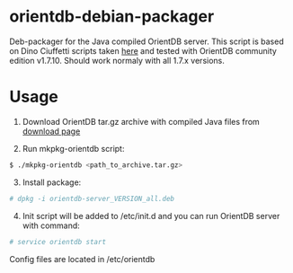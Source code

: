 orientdb-debian-packager
========================

Deb-packager for the Java compiled OrientDB server.
This script is based on Dino Ciuffetti scripts taken [here](https://groups.google.com/forum/#!topic/orient-database/vcHXWOyT4oI) and tested with OrientDB community edition v1.7.10.
Should work normaly with all 1.7.x versions.

# Usage

1. Download OrientDB tar.gz archive with compiled Java files from [download page](http://www.orientechnologies.com/download/)

2. Run mkpkg-orientdb script:
```bash
$ ./mkpkg-orientdb <path_to_archive.tar.gz>
```

3. Install package:
```bash
# dpkg -i orientdb-server_VERSION_all.deb
```

4. Init script will be added to /etc/init.d and you can run OrientDB server with command:
```bash
# service orientdb start
```
Config files are located in /etc/orientdb
